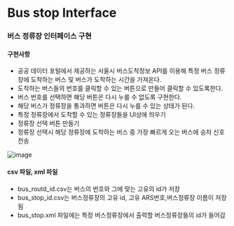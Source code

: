 # Bus stop Interface
### 버스 정류장 인터페이스 구현

#### 구현사항

 - 공공 데이터 포털에서 제공하는 서울시 버스도착정보 API를 이용해 특정 버스 정류장에 도착하는 버스 및 버스가 도착하는 시간을 가져온다.
 - 도착하는 버스들의 번호를 클릭할 수 있는 버튼으로 만들어 클릭할 수 있도록한다.
 - 버스 번호를 선택하면 해당 버튼은 다시 누를 수 없도록 구현한다.
 - 해당 버스가 정류장을 통과하면 버튼은 다시 누를 수 있는 상태가 된다.
 - 특정 정류장에서 도착할 수 있는 정류장들을 UI상에 띄우기
 - 정류장 선택 버튼 만들기
 - 정류장 선택시 해당 정류장에 도착하는 버스 중 가장 빠르게 오는 버스에 승차 신호 전송

![image](https://user-images.githubusercontent.com/68097144/120809702-4f7f5800-c585-11eb-9ad1-b0b3bd6b88e7.png)




#### csv 파일, xml 파일
  - bus_routd_id.csv는 버스의 번호와 그에 맞는 고유의 id가 저장
  - bus_stop_id.csv는 버스정류장의 고유 id, 고유 ARS번호,버스정류장 이름이 저장됨
  - bus_stop.xml 파일에는 특정 버스정류장에서 출력할 버스정류장들의 id가 들어감
